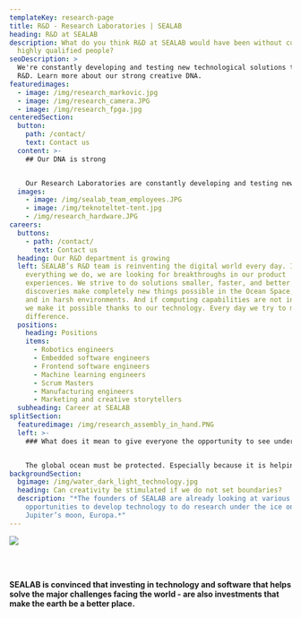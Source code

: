 ```yaml
---
templateKey: research-page
title: R&D - Research Laboratories | SEALAB
heading: R&D at SEALAB
description: What do you think R&D at SEALAB would have been without curious and
  highly qualified people?
seoDescription: >
  We're constantly developing and testing new technological solutions through
  R&D. Learn more about our strong creative DNA.
featuredimages:
  - image: /img/research_markovic.jpg
  - image: /img/research_camera.JPG
  - image: /img/research_fpga.jpg
centeredSection:
  button:
    path: /contact/
    text: Contact us
  content: >-
    ## Our DNA is strong


    Our Research Laboratories are constantly developing and testing new technological solutions. SEALAB’s DNA is very strong when we talk about creativity and different ways of thinking. We need more Rockstars on the team. If you have X-factor and what is needed – launch your career at SEALAB.
  images:
    - image: /img/sealab_team_employees.JPG
    - image: /img/teknoteltet-tent.jpg
    - /img/research_hardware.JPG
careers:
  buttons:
    - path: /contact/
      text: Contact us
  heading: Our R&D department is growing
  left: SEALAB’s R&D team is reinventing the digital world every day. In
    everything we do, we are looking for breakthroughs in our product
    experiences. We strive to do solutions smaller, faster, and better. Our
    discoveries make completely new things possible in the Ocean Space, in water
    and in harsh environments. And if computing capabilities are not in demand,
    we make it possible thanks to our technology. Every day we try to make a
    difference.
  positions:
    heading: Positions
    items:
      - Robotics engineers
      - Embedded software engineers
      - Frontend software engineers
      - Machine learning engineers
      - Scrum Masters
      - Manufacturing engineers
      - Marketing and creative storytellers
  subheading: Career at SEALAB
splitSection:
  featuredimage: /img/research_assembly_in_hand.PNG
  left: >-
    ### What does it mean to give everyone the opportunity to see underwater?


    The global ocean must be protected. Especially because it is helping to provide more food to the world more than ever. If this is done correctly, the road ahead will be sustainable. Our strong vision helps the most talented employees to work for the company. Not only work, but to create incredible underwater technology for AI, Edge Computing, underwater cameras and data traffic between Edge and Cloud.
backgroundSection:
  bgimage: /img/water_dark_light_technology.jpg
  heading: Can creativity be stimulated if we do not set boundaries?
  description: "*The founders of SEALAB are already looking at various
    opportunities to develop technology to do research under the ice on
    Jupiter’s moon, Europa.*"
---
```

![](/img/research_hardware.JPG)

<br/>
<br/>

**SEALAB is convinced that investing in technology and software that helps solve the major challenges facing the world - are also investments that make the earth be a better place.**
